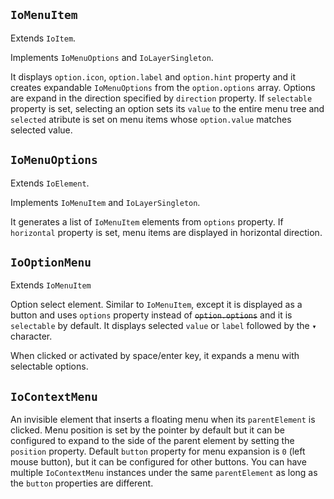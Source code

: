 ## `IoMenuItem`

Extends `IoItem`.

Implements `IoMenuOptions` and `IoLayerSingleton`.

It displays `option.icon`, `option.label` and `option.hint` property and it creates expandable `IoMenuOptions` from the `option.options` array. Options are expand in the direction specified by `direction` property. If `selectable` property is set, selecting an option sets its `value` to the entire menu tree and `selected` atribute is set on menu items whose `option.value` matches selected value.

<io-element-demo element="io-menu-item" properties='{
  "value": "",
  "option": {
    "label": "Hearts",
    "icon": "❤",
    "hint": "colors",
    "options": [
      {"label": "Red", "icon": "❤️", "options": ["red1", "red2", "red3"]},
      {"label": "Green", "icon": "💚", "options": ["green1", "green2", "green3"]},
      {"label": "Blue", "icon": "💙", "options": ["blue1", "blue2", "blue3"]}
    ]},
    "expanded": false,
    "direction": "right",
    "selectable": false
}' config='{
  "direction": ["io-option-menu", {"options": ["top", "right", "bottom", "left"]}], "type:object": ["io-object", {"config": {"type:object": ["io-properties"]}}]
}'></io-element-demo>

## `IoMenuOptions`

Extends `IoElement`.

Implements `IoMenuItem` and `IoLayerSingleton`.

It generates a list of `IoMenuItem` elements from `options` property. If `horizontal` property is set, menu items are displayed in horizontal direction.

<io-element-demo element="io-menu-options" properties='{
  "value": "",
  "selectable": false,
  "expanded": false,
  "horizontal": false,
  "options": [
    {"label": "Red", "icon": "❤️", "options": ["red1", "red2", "red3"]},
    {"label": "Green", "icon": "💚", "options": ["green1", "green2", "green3"]},
    {"label": "Blue", "icon": "💙", "options": ["blue1", "blue2", "blue3"]}]
}' config='{
  "type:object": ["io-object", {"config": {"type:object": ["io-properties"]}}]
}'></io-element-demo>

## `IoOptionMenu`

Extends `IoMenuItem`

Option select element. Similar to `IoMenuItem`, except it is displayed as a button and uses `options` property instead of ~~`option.options`~~  and it is `selectable` by default. It displays selected `value` or `label` followed by the `▾` character.

<io-element-demo element="io-option-menu" properties='{"label": "", "value": 1, "options": [1,2,3]}' config='{"type:object": ["io-properties"]}'></io-element-demo>

<io-element-demo element="io-option-menu" properties='{"label": "", "value": 1, "options": [{"value": 1, "label": "one"}, {"value": 2, "label": "two"}, {"value": 3, "label": "three"}]}' config='{"type:object": ["io-properties"]}'></io-element-demo>

When clicked or activated by space/enter key, it expands a menu with selectable options.

## `IoContextMenu`

An invisible element that inserts a floating menu when its `parentElement` is clicked. Menu position is set by the pointer by default but it can be configured to expand to the side of the parent element by setting the `position` property. Default `button` property for menu expansion is `0` (left mouse button), but it can be configured for other buttons. You can have multiple `IoContextMenu` instances under the same `parentElement` as long as the `button` properties are different.

<io-element-demo element="io-context-menu"
  height="256px"
  properties='{
  "value": "",
  "button": 0,
  "options": [
    {"label": "Red", "icon": "❤️", "options": ["red1", "red2", "red3"]},
    {"label": "Green", "icon": "💚", "options": ["green1", "green2", "green3"]},
    {"label": "Blue", "icon": "💙", "options": ["blue1", "blue2", "blue3"]}
  ],
  "expanded": false,
  "position": "pointer",
  "selectable": false
}' config='{
  "position": ["io-option-menu", {"options": ["pointer", "top", "right", "bottom", "left"]}], "type:object": ["io-object", {"config": {"type:object": ["io-properties"]}}]
}'></io-element-demo>
